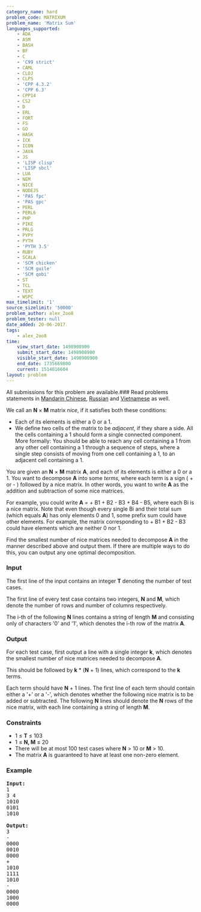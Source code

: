 ```yaml
---
category_name: hard
problem_code: MATRIXUM
problem_name: 'Matrix Sum'
languages_supported:
    - ADA
    - ASM
    - BASH
    - BF
    - C
    - 'C99 strict'
    - CAML
    - CLOJ
    - CLPS
    - 'CPP 4.3.2'
    - 'CPP 6.3'
    - CPP14
    - CS2
    - D
    - ERL
    - FORT
    - FS
    - GO
    - HASK
    - ICK
    - ICON
    - JAVA
    - JS
    - 'LISP clisp'
    - 'LISP sbcl'
    - LUA
    - NEM
    - NICE
    - NODEJS
    - 'PAS fpc'
    - 'PAS gpc'
    - PERL
    - PERL6
    - PHP
    - PIKE
    - PRLG
    - PYPY
    - PYTH
    - 'PYTH 3.5'
    - RUBY
    - SCALA
    - 'SCM chicken'
    - 'SCM guile'
    - 'SCM qobi'
    - ST
    - TCL
    - TEXT
    - WSPC
max_timelimit: '1'
source_sizelimit: '50000'
problem_author: alex_2oo8
problem_tester: null
date_added: 20-06-2017
tags:
    - alex_2oo8
time:
    view_start_date: 1498908900
    submit_start_date: 1498908900
    visible_start_date: 1498908900
    end_date: 1735669800
    current: 1514816604
layout: problem
---
```

All submissions for this problem are available.###  Read problems statements in [Mandarin Chinese](http://www.codechef.com/download/translated/SNCKFL17/mandarin/MATRIXUM.pdf), [Russian](http://www.codechef.com/download/translated/SNCKFL17/russian/MATRIXUM.pdf) and [Vietnamese](http://www.codechef.com/download/translated/SNCKFL17/vietnamese/MATRIXUM.pdf) as well.

We call an **N** × **M** matrix _nice_, if it satisfies both these conditions:

- Each of its elements is either a 0 or a 1.
- We define two cells of the matrix to be _adjacent_, if they share a side. All the cells containing a 1 should form a single connected component. More formally: You should be able to reach any cell containing a 1 from any other cell containing a 1 through a sequence of steps, where a single step consists of moving from one cell containing a 1, to an adjacent cell containing a 1.

You are given an **N** × **M** matrix **A**, and each of its elements is either a 0 or a 1. You want to decompose **A** into some _terms_, where each term is a sign ( + or - ) followed by a nice matrix. In other words, you want to write **A** as the addition and subtraction of some nice matrices.

For example, you could write **A** = + B1 + B2 - B3 + B4 - B5, where each Bi is a nice matrix. Note that even though every single Bi and their total sum (which equals **A**) has only elements 0 and 1, some prefix sum could have other elements. For example, the matrix corresponding to + B1 + B2 - B3 could have elements which are neither 0 nor 1.

Find the smallest number of nice matrices needed to decompose **A** in the manner described above and output them. If there are multiple ways to do this, you can output any one optimal decomposition.

### Input

The first line of the input contains an integer **T** denoting the number of test cases.

The first line of every test case contains two integers, **N** and **M**, which denote the number of rows and number of columns respectively.

The i-th of the following **N** lines contains a string of length **M** and consisting only of characters '0' and '1', which denotes the i-th row of the matrix **A**.

### Output

For each test case, first output a line with a single integer **k**, which denotes the smallest number of nice matrices needed to decompose **A**.

This should be followed by **k** \* (**N** + 1) lines, which correspond to the **k** terms.

Each term should have **N** + 1 lines. The first line of each term should contain either a '+' or a '-', which denotes whether the following nice matrix is to be added or subtracted. The following **N** lines should denote the **N** rows of the nice matrix, with each line containing a string of length **M**.

### Constraints

- 1 ≤ **T** ≤ 103
- 1 ≤ **N, M** ≤ 20
- There will be at most 100 test cases where **N** > 10 or **M** > 10.
- The matrix **A** is guaranteed to have at least one non-zero element.

### Example

<pre><b>Input:</b>
1
3 4
1010
0101
1010

<b>Output:</b>
3
-
0000
0010
0000
+
1010
1111
1010
-
0000
1000
0000

</pre>